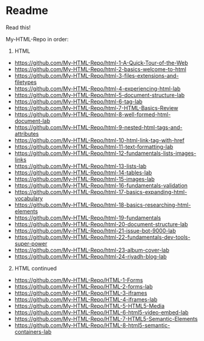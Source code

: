# Readme
Read this!

My-HTML-Repo in order:

1. HTML

- https://github.com/My-HTML-Repo/html-1-A-Quick-Tour-of-the-Web
- https://github.com/My-HTML-Repo/html-2-basics-welcome-to-html
- https://github.com/My-HTML-Repo/html-3-files-extensions-and-filetypes
- https://github.com/My-HTML-Repo/html-4-experiencing-html-lab
- https://github.com/My-HTML-Repo/html-5-document-structure-lab
- https://github.com/My-HTML-Repo/html-6-tag-lab
- https://github.com/My-HTML-Repo/html-7-HTML-Basics-Review
- https://github.com/My-HTML-Repo/html-8-well-formed-html-document-lab
- https://github.com/My-HTML-Repo/html-9-nested-html-tags-and-attributes
- https://github.com/My-HTML-Repo/html-10-html-link-tag-with-href
- https://github.com/My-HTML-Repo/html-11-text-formatting-lab
- https://github.com/My-HTML-Repo/html-12-fundamentals-lists-images-links
- https://github.com/My-HTML-Repo/html-13-lists-lab
- https://github.com/My-HTML-Repo/html-14-tables-lab
- https://github.com/My-HTML-Repo/html-15-images-lab
- https://github.com/My-HTML-Repo/html-16-fundamentals-validation
- https://github.com/My-HTML-Repo/html-17-basics-expanding-html-vocabulary
- https://github.com/My-HTML-Repo/html-18-basics-researching-html-elements
- https://github.com/My-HTML-Repo/html-19-fundamentals
- https://github.com/My-HTML-Repo/html-20-document-structure-lab
- https://github.com/My-HTML-Repo/html-21-issue-bot-9000-lab
- https://github.com/My-HTML-Repo/html-22-fundamentals-dev-tools-super-power
- https://github.com/My-HTML-Repo/html-23-album-cover-lab
- https://github.com/My-HTML-Repo/html-24-riyadh-blog-lab

2. HTML continued

- https://github.com/My-HTML-Repo/HTML-1-Forms
- https://github.com/My-HTML-Repo/HTML-2-forms-lab
- https://github.com/My-HTML-Repo/HTML-3-iframes
- https://github.com/My-HTML-Repo/HTML-4-iframes-lab
- https://github.com/My-HTML-Repo/HTML-5-HTML5-Media
- https://github.com/My-HTML-Repo/HTML-6-html5-video-embed-lab
- https://github.com/My-HTML-Repo/HTML-7-HTML5-Semantic-Elements
- https://github.com/My-HTML-Repo/HTML-8-html5-semantic-containers-lab


